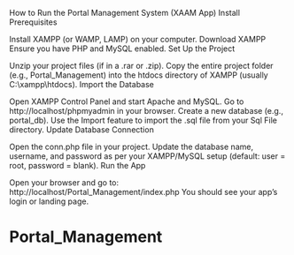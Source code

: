 How to Run the Portal Management System (XAAM App)
Install Prerequisites

Install XAMPP (or WAMP, LAMP) on your computer.
Download XAMPP
Ensure you have PHP and MySQL enabled.
Set Up the Project

Unzip your project files (if in a .rar or .zip).
Copy the entire project folder (e.g., Portal_Management) into the htdocs directory of XAMPP (usually C:\xampp\htdocs).
Import the Database

Open XAMPP Control Panel and start Apache and MySQL.
Go to http://localhost/phpmyadmin in your browser.
Create a new database (e.g., portal_db).
Use the Import feature to import the .sql file from your Sql File directory.
Update Database Connection

Open the conn.php file in your project.
Update the database name, username, and password as per your XAMPP/MySQL setup (default: user = root, password = blank).
Run the App

Open your browser and go to:
http://localhost/Portal_Management/index.php
You should see your app’s login or landing page.
# Portal_Management
